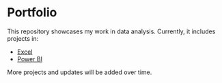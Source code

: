 # Portfolio  

This repository showcases my work in data analysis. Currently, it includes projects in:

- [Excel]([https://github.com/DanielKolegar/Portfolio/tree/main/Excel])
- [Power BI]([https://github.com/DanielKolegar/Portfolio/tree/main/PowerBI])

More projects and updates will be added over time.

